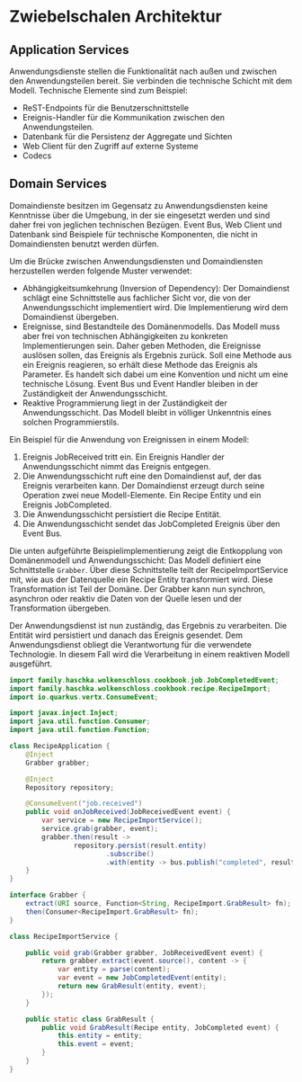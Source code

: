 # Zwiebelschalen Architektur

## Application Services

Anwendungsdienste stellen die Funktionalität nach außen und zwischen den 
Anwendungsteilen bereit. Sie verbinden die technische Schicht mit dem Modell. 
Technische Elemente sind zum Beispiel:

* ReST-Endpoints für die Benutzerschnittstelle
* Ereignis-Handler für die Kommunikation zwischen den Anwendungsteilen.
* Datenbank für die Persistenz der Aggregate und Sichten
* Web Client für den Zugriff auf externe Systeme
* Codecs

## Domain Services

Domaindienste besitzen im Gegensatz zu Anwendungsdiensten keine Kenntnisse 
über die Umgebung, in der sie eingesetzt werden und sind daher frei von 
jeglichen technischen Bezügen. Event Bus, Web Client und Datenbank sind 
Beispiele für technische Komponenten, die nicht in Domaindiensten benutzt 
werden dürfen.

Um die Brücke zwischen Anwendungsdiensten und Domaindiensten herzustellen 
werden folgende Muster verwendet:

* Abhängigkeitsumkehrung (Inversion of Dependency): Der Domaindienst schlägt 
  eine Schnittstelle aus fachlicher Sicht vor, die von der Anwendungsschicht 
  implementiert wird. Die Implementierung wird dem Domaindienst übergeben.
* Ereignisse, sind Bestandteile des Domänenmodells. Das Modell muss aber 
  frei von technischen Abhängigkeiten zu konkreten Implementierungen sein. 
  Daher geben Methoden, die Ereignisse auslösen sollen, das Ereignis als 
  Ergebnis zurück. Soll eine Methode aus ein Ereignis reagieren, so erhält 
  diese Methode das Ereignis als Parameter. Es handelt sich dabei um eine 
  Konvention und nicht um eine technische Lösung. Event Bus und Event 
  Handler bleiben in der Zuständigkeit der Anwendungsschicht.
* Reaktive Programmierung liegt in der Zuständigkeit der Anwendungsschicht. 
  Das Modell bleibt in völliger Unkenntnis eines solchen Programmierstils.

Ein Beispiel für die Anwendung von Ereignissen in einem Modell:

1. Ereignis JobReceived tritt ein. Ein Ereignis Handler der 
   Anwendungsschicht nimmt das Ereignis entgegen.
2. Die Anwendungsschicht ruft eine den Domaindienst auf, der das Ereignis 
   verarbeiten kann. Der Domaindienst erzeugt durch seine Operation zwei 
   neue Modell-Elemente. Ein Recipe Entity und ein Ereignis JobCompleted.
3. Die Anwendungsschicht persistiert die Recipe Entität.
4. Die Anwendungsschicht sendet das JobCompleted Ereignis über den Event Bus.

Die unten aufgeführte Beispielimplementierung zeigt die Entkopplung von 
Domänenmodell und Anwendungsschicht: Das Modell definiert eine Schnittstelle 
`Grabber`. Über diese Schnittstelle teilt der RecipeImportService mit, wie 
aus der Datenquelle ein Recipe Entity transformiert wird. Diese 
Transformation ist Teil der Domäne. Der Grabber kann nun synchron, asynchron 
oder reaktiv die Daten von der Quelle lesen und der Transformation übergeben.  

Der Anwendungsdienst ist nun zuständig, das Ergebnis zu verarbeiten. Die 
Entität wird persistiert und danach das Ereignis gesendet. Dem 
Anwendungsdienst obliegt die Verantwortung für die verwendete Technologie. 
In diesem Fall wird die Verarbeitung in einem reaktiven Modell ausgeführt.

```java
import family.haschka.wolkenschloss.cookbook.job.JobCompletedEvent;
import family.haschka.wolkenschloss.cookbook.recipe.RecipeImport;
import io.quarkus.vertx.ConsumeEvent;

import javax.inject.Inject;
import java.util.function.Consumer;
import java.util.function.Function;

class RecipeApplication {
    @Inject
    Grabber grabber;

    @Inject
    Repository repository;

    @ConsumeEvent("job.received")
    public void onJobReceived(JobReceivedEvent event) {
        var service = new RecipeImportService();
        service.grab(grabber, event);
        grabber.then(result ->
                repository.persist(result.entity)
                        .subscribe()
                        .with(entity -> bus.publish("completed", result.event)));
    }
}

interface Grabber {
    extract(URI source, Function<String, RecipeImport.GrabResult> fn);
    then(Consumer<RecipeImport.GrabResult> fn);
}

class RecipeImportService {

    public void grab(Grabber grabber, JobReceivedEvent event) {
        return grabber.extract(event.source(), content -> {
            var entity = parse(content);
            var event = new JobCompletedEvent(entity);
            return new GrabResult(entity, event);
        });
    }

    public static class GrabResult {
        public void GrabResult(Recipe entity, JobCompleted event) {
            this.entity = entity;
            this.event = event;
        }
    }
}
```

